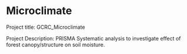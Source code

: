 # Microclimate

Project title: GCRC_Microclimate 

Project Description: PRISMA Systematic analysis to investigate effect of forest canopy/structure on soil moisture.
